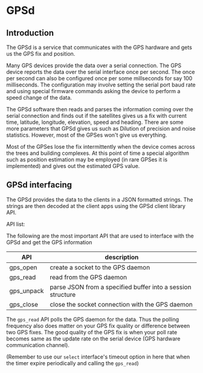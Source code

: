 # GPSd

## Introduction

The GPSd is a service that communicates with the GPS hardware and gets us the GPS fix and position.

Many GPS devices provide the data over a serial connection. The GPS device reports the data over the serial interface once per second. The once per second can also be configured once per some millseconds for say 100 milliseconds. The configuration may involve setting the serial port baud rate and using special firmware commands asking the device to perform a speed change of the data.

The GPSd software then reads and parses the information coming over the serial connection and finds out if the satellites gives us a fix with current time, latitude, longitude, elevation, speed and heading. There are some more parameters that GPSd gives us such as Dilution of precision and noise statistics. However, most of the GPSes won't give us everything.


Most of the GPSes lose the fix intermittently when the device comes across the trees and building complexes. At this point of time a special algorithm such as position estimation may be employed (in rare GPSes it is implemented) and gives out the estimated GPS value.

## GPSd interfacing

The GPSd provides the data to the clients in a JSON formatted strings. The strings are then decoded at the client apps using the GPSd client library API.

API list:


The following are the most important API that are used to interface with the GPSd and get the GPS information



| API | description |
| --| -- |
| gps_open | create a socket to the GPS daemon |
| gps_read | read from the GPS daemon |
| gps_unpack | parse JSON from a specified buffer into a session structure|
| gps_close | close the socket connection with the GPS daemon |


The `gps_read` API polls the GPS daemon for the data. Thus the polling frequency also does matter on your GPS fix quality or difference between two GPS fixes. The good quality of the GPS fix is when your poll rate becomes same as the update rate on the serial device (GPS hardware communication channel).

(Remember to use our `select` interface's timeout option in here that when the timer expire periodically and calling the `gps_read`)